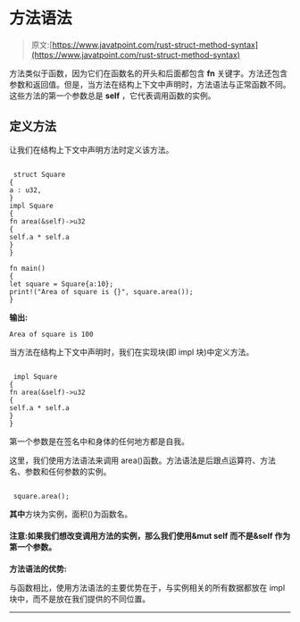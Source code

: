 # 方法语法

> 原文:[https://www.javatpoint.com/rust-struct-method-syntax](https://www.javatpoint.com/rust-struct-method-syntax)

方法类似于函数，因为它们在函数名的开头和后面都包含 **fn** 关键字。方法还包含参数和返回值。但是，当方法在结构上下文中声明时，方法语法与正常函数不同。这些方法的第一个参数总是 **self** ，它代表调用函数的实例。

## 定义方法

让我们在结构上下文中声明方法时定义该方法。

```

 struct Square
{
a : u32,
}
impl Square
{
fn area(&self)->u32
{
self.a * self.a
}
}

fn main()
{
let square = Square{a:10};
print!("Area of square is {}", square.area());
}

```

**输出:**

```
Area of square is 100

```

当方法在结构上下文中声明时，我们在实现块(即 impl 块)中定义方法。

```

 impl Square
{
fn area(&self)->u32
{
self.a * self.a
}
}

```

第一个参数是在签名中和身体的任何地方都是自我。

这里，我们使用方法语法来调用 area()函数。方法语法是后跟点运算符、方法名、参数和任何参数的实例。

```

 square.area();

```

**其中**方块为实例，面积()为函数名。

#### 注意:如果我们想改变调用方法的实例，那么我们使用&mut self 而不是&self 作为第一个参数。

**方法语法的优势:**

与函数相比，使用方法语法的主要优势在于，与实例相关的所有数据都放在 impl 块中，而不是放在我们提供的不同位置。

* * *